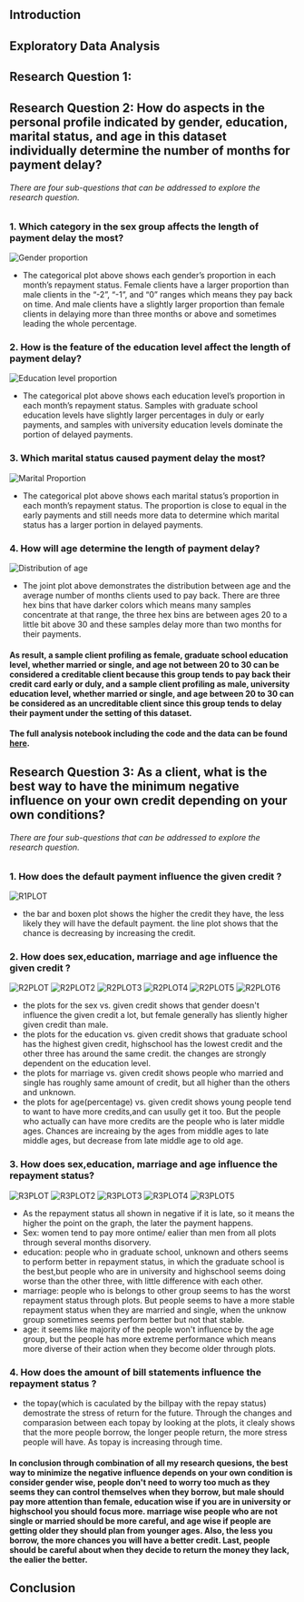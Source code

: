 ## Introduction









## Exploratory Data Analysis









## Research Question 1:




















## Research Question 2: How do aspects in the personal profile indicated by gender, education, marital status, and age in this dataset individually determine the number of months for payment delay?

###### There are four sub-questions that can be addressed to explore the research question.
###  1. Which category in the sex group affects the length of payment delay the most?

![Gender proportion](images/final_plots_Remy/final_plot1.png)


- The categorical plot above shows each gender’s proportion in each month’s repayment status. Female clients have a larger proportion than male clients in the “-2”, “-1”, and “0” ranges which means they pay back on time. And male clients have a slightly larger proportion than female clients in delaying more than three months or above and sometimes leading the whole percentage.

### 2. How is the feature of the education level affect the length of payment delay?

![Education level proportion](images/final_plots_Remy/final_plot2.png)

- The categorical plot above shows each education level’s proportion in each month’s repayment status. Samples with graduate school education levels have slightly larger percentages in duly or early payments, and samples with university education levels dominate the portion of delayed payments.

### 3. Which marital status caused payment delay the most?

![Marital Proportion](images/final_plots_Remy/final_plot3.png)

- The categorical plot above shows each marital status’s proportion in each month’s repayment status. The proportion is close to equal in the early payments and still needs more data to determine which marital status has a larger portion in delayed payments.


### 4. How will age determine the length of payment delay?

![Distribution of age](images/final_plots_Remy/final_plot4.png)

- The joint plot above demonstrates the distribution between age and the average number of months clients used to pay back. There are three hex bins that have darker colors which means many samples concentrate at that range, the three hex bins are between ages 20 to a little bit above 30 and these samples delay more than two months for their payments.


#### As result, a sample client profiling as female, graduate school education level, whether married or single, and age not between 20 to 30 can be considered a creditable client because this group tends to pay back their credit card early or duly, and a sample client profiling as male, university education level, whether married or single, and age between 20 to 30 can be considered as an uncreditable client since this group tends to delay their payment under the setting of this dataset. 
#### The full analysis notebook including the code and the data can be found [here]( https://github.com/ubco-W2022T2-data301/project-group-group27/blob/main/analysis/analysis_Remy.ipynb).


## Research Question 3: As a client, what is the best way to have the minimum negative influence on your own credit depending on your own conditions?

###### There are four sub-questions that can be addressed to explore the research question.
###  1. How does the default payment influence the given credit ?
![R1PLOT](images/final_plots_Shirley/Q1.png)

- the bar and boxen plot shows the higher the credit they have, the less likely they will have the default payment. the line plot shows that the chance is decreasing by increasing the credit. 

###  2. How does sex,education, marriage and age influence the given credit ?
![R2PLOT](images/final_plots_Shirley/Q2(1).png)
![R2PLOT2](images/final_plots_Shirley/Q2(2).png)
![R2PLOT3](images/final_plots_Shirley/Q2(3).png)
![R2PLOT4](images/final_plots_Shirley/Q2(4).png)
![R2PLOT5](images/final_plots_Shirley/Q2(5).png)
![R2PLOT6](images/final_plots_Shirley/Q2(6).png)

- the plots for the sex vs. given credit shows that gender doesn't influence the given credit a lot, but female generally has sliently higher given credit than male. 
- the plots for the education vs. given credit shows that graduate school has the highest given credit, highschool has the lowest credit and the other three has around the same credit. the changes are strongly dependent on the education level. 
- the plots for marriage vs. given credit shows people who married and single has roughly same amount of credit, but all higher than the others and unknown. 
- the plots for age(percentage) vs. given credit shows young people tend to want to have more credits,and can usully get it too. But the people who actually can have more credits are the people who is later middle ages. Chances are increaing by the ages from middle ages to late middle ages, but decrease from late middle age to old age. 

###  3. How does sex,education, marriage and age influence the repayment status?
![R3PLOT](images/final_plots_Shirley/Q3(1).png)
![R3PLOT2](images/final_plots_Shirley/Q3(2).png)
![R3PLOT3](images/final_plots_Shirley/Q3(3).png)
![R3PLOT4](images/final_plots_Shirley/Q3(4).png)
![R3PLOT5](images/final_plots_Shirley/Q3(5).png)

- As the repayment status all shown in negative if it is late, so it means the higher the point on the graph, the later the payment happens. 
- Sex: women tend to pay more ontime/ ealier than men from all plots through several months disorvery. 
- education: people who in graduate school, unknown and others seems to perform better in repayment status, in which the graduate school is the best,but people who are in university and highschool seems doing worse than the other three, with little difference with each other. 
- marriage: people who is belongs to other group seems to has the worst repayment status through plots. But people seems to have a more stable repayment status when they are married and single, when the unknow group sometimes seems perform better but not that stable.
- age: it seems like majority of the people won't influence by the age group, but the people has more extreme performance which means more diverse of their action when they become older through plots.  

###  4. How does the amount of bill statements influence the repayment status ?
- the topay(which is caculated by the billpay with the repay status) demostrate the stress of return for the future. Through the changes and comparasion between each topay by looking at the plots, it clealy shows that the more people borrow, the longer people return, the more stress people will have. As topay is increasing through time. 

#### In conclusion through combination of all my research quesions, the best way to minimize the negative influence depends on your own condition is consider gender wise, people don't need to worry too much as they seems they can control themselves when they borrow, but male should pay more attention than female, education wise if you are in university or highschool you should focus more. marriage wise people who are not single or married should be more careful, and age wise if people are getting older they should plan from younger ages. Also, the less you borrow, the more chances you will have a better credit. Last, people should be careful about when they decide to return the money they lack, the ealier the better. 






















## Conclusion 







